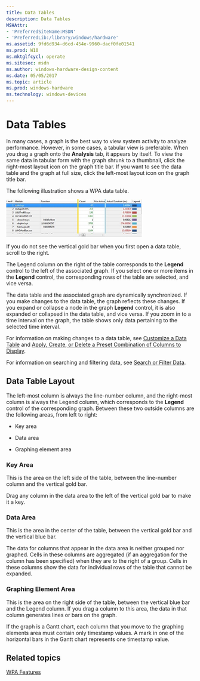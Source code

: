 ```yaml
---
title: Data Tables
description: Data Tables
MSHAttr:
- 'PreferredSiteName:MSDN'
- 'PreferredLib:/library/windows/hardware'
ms.assetid: 9fd6d934-d6cd-454e-9960-dacf0fe01541
ms.prod: W10
ms.mktglfcycl: operate
ms.sitesec: msdn
ms.author: windows-hardware-design-content
ms.date: 05/05/2017
ms.topic: article
ms.prod: windows-hardware
ms.technology: windows-devices
---
```


# Data Tables


In many cases, a graph is the best way to view system activity to analyze performance. However, in some cases, a tabular view is preferable. When you drag a graph onto the **Analysis** tab, it appears by itself. To view the same data in tabular form with the graph shrunk to a thumbnail, click the right-most layout icon on the graph title bar. If you want to see the data table and the graph at full size, click the left-most layout icon on the graph title bar.

The following illustration shows a WPA data table.

![wpa table](images/wpatable.jpg)

If you do not see the vertical gold bar when you first open a data table, scroll to the right.

The Legend column on the right of the table corresponds to the **Legend** control to the left of the associated graph. If you select one or more items in the **Legend** control, the corresponding rows of the table are selected, and vice versa.

The data table and the associated graph are dynamically synchronized. If you make changes to the data table, the graph reflects these changes. If you expand or collapse a node in the graph **Legend** control, it is also expanded or collapsed in the data table, and vice versa. If you zoom in to a time interval on the graph, the table shows only data pertaining to the selected time interval.

For information on making changes to a data table, see [Customize a Data Table](customize-a-data-table.md) and [Apply, Create, or Delete a Preset Combination of Columns to Display](apply-create-or-delete-a-preset-combination-of-columns-to-display.md).

For information on searching and filtering data, see [Search or Filter Data](search-or-filter-data.md).

## Data Table Layout


The left-most column is always the line-number column, and the right-most column is always the Legend column, which corresponds to the **Legend** control of the corresponding graph. Between these two outside columns are the following areas, from left to right:

-   Key area

-   Data area

-   Graphing element area

### Key Area

This is the area on the left side of the table, between the line-number column and the vertical gold bar.

Drag any column in the data area to the left of the vertical gold bar to make it a key.

### Data Area

This is the area in the center of the table, between the vertical gold bar and the vertical blue bar.

The data for columns that appear in the data area is neither grouped nor graphed. Cells in these columns are aggregated (if an aggregation for the column has been specified) when they are to the right of a group. Cells in these columns show the data for individual rows of the table that cannot be expanded.

### Graphing Element Area

This is the area on the right side of the table, between the vertical blue bar and the Legend column. If you drag a column to this area, the data in that column generates lines or bars on the graph.

If the graph is a Gantt chart, each column that you move to the graphing elements area must contain only timestamp values. A mark in one of the horizontal bars in the Gantt chart represents one timestamp value.

## Related topics


[WPA Features](wpa-features.md)

 

 








